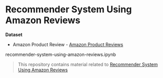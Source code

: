 # __Recommender System Using Amazon Reviews__

__Dataset__
- Amazon Product Review - [Amazon Product Reviews](https://www.kaggle.com/saurav9786/amazon-product-reviews)


recommender-system-using-amazon-reviews.ipynb
> This repository contains material related to 
> [Recommender System Using Amazon Reviews](https://www.kaggle.com/saurav9786/recommender-system-using-amazon-reviews)

